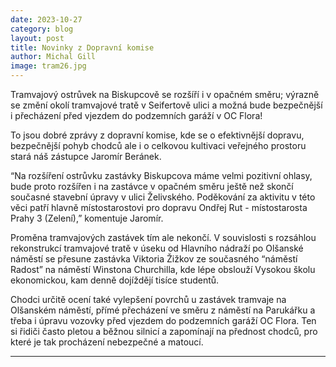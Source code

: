 ```yaml
---
date: 2023-10-27
category: blog
layout: post
title: Novinky z Dopravní komise
author: Michal Gill
image: tram26.jpg
---
```


Tramvajový ostrůvek na Biskupcově se rozšíří i v opačném směru; výrazně se změní okolí tramvajové tratě v Seifertově ulici a možná bude bezpečnější i přecházení před vjezdem do podzemních garáží v OC Flora!

To jsou dobré zprávy z dopravní komise, kde se o efektivnější dopravu, bezpečnější pohyb chodců ale i o celkovou kultivaci veřejného prostoru stará náš zástupce Jaromír Beránek.

“Na rozšíření ostrůvku zastávky Biskupcova máme velmi pozitivní ohlasy, bude proto rozšířen i na zastávce v opačném směru ještě než skončí současné stavební úpravy v ulici Želivského. Poděkování za aktivitu v této věci patří hlavně místostarostovi pro dopravu Ondřej Rut - místostarosta Prahy 3 (Zelení),” komentuje Jaromír.

Proměna tramvajových zastávek tím ale nekončí. V souvislosti s rozsáhlou rekonstrukcí tramvajové tratě v úseku od Hlavního nádraží po Olšanské náměstí se přesune zastávka Viktoria Žižkov ze současného “náměstí Radost” na náměstí Winstona Churchilla, kde lépe obslouží Vysokou školu ekonomickou, kam denně dojíždějí tisíce studentů.

Chodci určitě ocení také vylepšení povrchů u zastávek tramvaje na Olšanském náměstí, přímé přecházení ve směru z náměstí na Parukářku a třeba i úpravu vozovky před vjezdem do podzemních garáží OC Flora. Ten si řidiči často pletou a běžnou silnicí a zapomínají na přednost chodců, pro které je tak procházení nebezpečné a matoucí.

- - -
